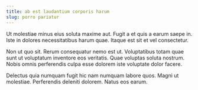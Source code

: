 ```yaml
---
title: ab est laudantium corporis harum
slug: porro pariatur
---
```


Ut molestiae minus eius soluta maxime aut. Fugit a et quis a earum saepe in. Iste in dolores necessitatibus harum quae. Itaque est sit et vel consectetur.

Non ut quo sit. Rerum consequatur nemo est ut. Voluptatibus totam quae sunt ut voluptatum inventore eos veritatis. Quae voluptas soluta nostrum. Nobis omnis perferendis culpa esse dolorem iste voluptate dolor facere.

Delectus quia numquam fugit hic nam numquam labore quos. Magni ut molestiae. Perferendis deleniti dolorem. Natus eos earum.
